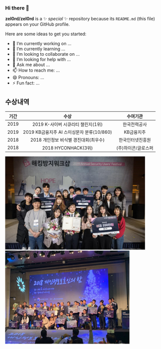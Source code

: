 ### Hi there 👋

**zel0rd/zel0rd** is a ✨ _special_ ✨ repository because its `README.md` (this file) appears on your GitHub profile.

Here are some ideas to get you started:

- 🔭 I’m currently working on ...
- 🌱 I’m currently learning ...
- 👯 I’m looking to collaborate on ...
- 🤔 I’m looking for help with ...
- 💬 Ask me about ...
- 📫 How to reach me: ...
- 😄 Pronouns: ...
- ⚡ Fun fact: ...



## 수상내역
|기간|수상|수여기관|
|:---:|:---:|:---:|
|2019|2019 K-사이버 시큐리티 챌린지(1위)|한국전력공사|
|2019|2019 KB금융지주 AI 스미싱문자 분류(10/860)|KB금융지주|
|2018|2018 개인정보 비식별 경진대회(최우수)|한국인터넷진흥원|
|2018|2018 HYCONHACK(3위)|(주)하이콘/글로스퍼|

<img src='https://raw.githubusercontent.com/zel0rd/2019_R-D_Challenge_AI_Network_Threat_Detection/master/References/R%26D_challenge.jpg' height="300px"></img>
<img src='https://github.com/zel0rd/2018_Privacy_Anonymization_Competition/blob/master/References/%EC%8B%9C%EC%83%81%EC%8B%9D1.jpg' height="300px"></img>
